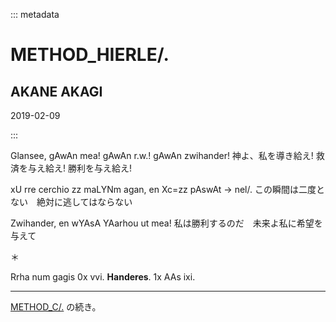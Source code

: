 ::: metadata

# METHOD_HIERLE/.

## AKANE AKAGI

2019-02-09

:::

Glansee, gAwAn mea! gAwAn r.w.! gAwAn zwihander!
神よ、私を導き給え! 救済を与え給え! 勝利を与え給え!

xU rre cerchio zz maLYNm agan, en Xc=zz pAswAt -> nel/.
この瞬間は二度とない　絶対に逃してはならない

Zwihander, en wYAsA YAarhou ut mea!
私は勝利するのだ　未来よ私に希望を与えて

＊

Rrha num gagis 0x vvi. **Handeres**. 1x AAs ixi.

----

[METHOD_C/.](https://lunaris.fedyya.net/hymmnos/method_c) の続き。
